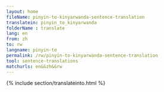 ```yaml
---
layout: home
fileName: pinyin-to-kinyarwanda-sentence-translation
translatein: pinyin_to_kinyarwanda
folderName : translate
lang: en
from: zh
to: rw
langname: pinyin-to
permalink: /rw/pinyin-to-kinyarwanda-sentence-translation
tool: sentence-translations
matchurls: en&&zh&&rw
---
```

{% include section/translateinto.html %}
